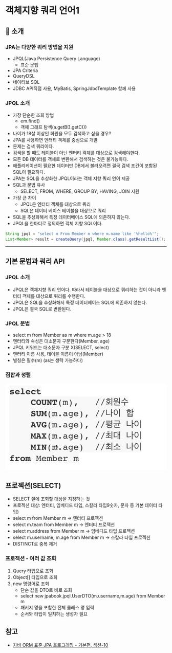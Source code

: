 # 객체지향 쿼리 언어1 

## 📗 소개

### JPA는 다양한 쿼리 방법을 지원
* JPQL(Java Persistence Query Language)
  * 표준 문법
* JPA Criteria
* QueryDSL
* 네이티브 SQL
* JDBC API직접 사용, MyBatis, SpringJdbcTemplate 함께 사용

### JPQL 소개
* 가장 단순한 조회 방법
  * em.find()
  * 객체 그래프 탐색(a.getB().getC())
* 나이가 18살 이상인 회원을 모두 검색하고 싶을 경우?
* JPA를 사용하면 엔터티 객체를 중심으로 개발
* 문제는 검색 쿼리이다.
* 검색을 할 때도 테이블이 아닌 엔터티 객체를 대상으로 검색해야한다.
* 모든 DB 데이터를 객체로 변환해서 검색하는 것은 불가능하다.
* 애플리케이션이 필요한 데이터만 DB에서 불러오려면 결국 검색 조건이 포함된 SQL이 필요하다.
* JPA는 SQL을 추상화한 JPQL이라는 객체 지향 쿼리 언어 제공
* SQL과 문법 유사
  * SELECT, FROM, WHERE, GROUP BY, HAVING, JOIN 지원
* 가장 큰 차이
  * JPQL은 엔터티 객체를 대상으로 쿼리
  * SQL은 데이터 베이스 테이블을 대상으로 쿼리
* SQL을 추상화해서 특정 데이터베이스 SQL에 의존하지 않는다.
* JPQL을 한마디로 정의하면 객체 지향 SQL이다.

```java
String jpql = "select m From Member m where m.name like '%hello%'";
List<Member> result = createQuery(jpql, Member.class).getResultList();

```

--- 
## 기본 문법과 쿼리 API

### JPQL 소개
* JPQL은 객체지향 쿼리 언어다. 따라서 테이블을 대상으로 쿼리하는 것이 아니라 엔터티 객체를 대상으로 쿼리를 수행한다.
* JPQL은 SQL을 추상화해서 특정 데이터베이스 SQL에 의존하지 않는다.
* JPQL은 결국 SQL로 변환된다.

### JPQL 문법
* select m from Member as m where m.age > 18
* 엔터티와 속성은 대소문자 구분한다(Member, age)
* JPQL 키워드는 대소문자 구분 X(SELECT, select)
* 엔터티 이름 사용, 테이블 이름이 아님(Member)
* 별칭은 필수(m) (as는 생략 가능하다)

### 집합과 정렬

![img_1.png](img_1.png)


## 프로젝션(SELECT)


* SELECT 절에 조회할 대상을 지정하는 것
* 프로젝션 대상: 엔터티, 임베디드 타입, 스칼라 타입9숫자, 문자 등 기본 데이터 타입)
* select m from Member m => 엔터티 프로젝션
* select m.team from Member m -> 엔터티 프로젝션
* select m.address from Member m -> 임베디드 타입 프로젝션
* select m.username, m.age from Member m -> 스칼라 타입 프로젝션
* DISTINCT로 중복 제거


### 프로젝션 - 여러 값 조회
1. Query 타입으로 조회
2. Object[] 타입으로 조회
3. new 명령어로 조회
   * 단순 값을 DTO로 바로 조회
   * select new jpabook.jpql.UserDTO(m.username,m.age) from Member m 
   * 패키지 명을 포함한 전체 클래스 명 입력
   * 순서와 타입이 일치하는 생성자 필요

## 참고
* [자바 ORM 표준 JPA 프로그래밍 - 기본편, 섹션-10](https://www.inflearn.com/course/ORM-JPA-Basic/dashboard)